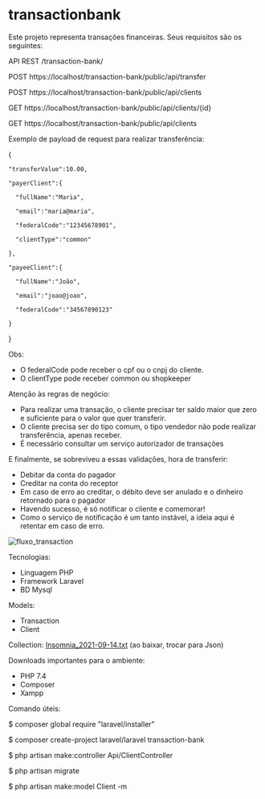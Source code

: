 # transactionbank

Este projeto representa transações financeiras.
Seus requisitos são os seguintes:

API REST /transaction-bank/

POST https://localhost/transaction-bank/public/api/transfer

POST https://localhost/transaction-bank/public/api/clients

GET  https://localhost/transaction-bank/public/api/clients/{id}

GET  https://localhost/transaction-bank/public/api/clients

Exemplo de payload de request para realizar transferência:


  {

    "transferValue":10.00,

    "payerClient":{

      "fullName":"Maria",

      "email":"maria@maria",

      "federalCode":"12345678901",

      "clientType":"common"

    },

    "payeeClient":{

      "fullName":"João",

      "email":"joao@joao",

      "federalCode":"34567890123"

    }

  }

Obs: 
- O federalCode pode receber o cpf ou o cnpj do cliente.
- O clientType pode receber common ou shopkeeper

Atenção às regras de negócio:
- Para realizar uma transação, o cliente precisar ter saldo maior que zero e suficiente para o valor que quer transferir.
- O cliente precisa ser do tipo comum, o tipo vendedor não pode realizar transferência, apenas receber.
- É necessário consultar um serviço autorizador de transações

E finalmente, se sobreviveu a essas validações, hora de transferir:
- Debitar da conta do pagador
- Creditar na conta do receptor
- Em caso de erro ao creditar, o débito deve ser anulado e o dinheiro retornado para o pagador
- Havendo sucesso, é só notificar o cliente e comemorar!
- Como o serviço de notificação é um tanto instável, a ideia aqui é retentar em caso de erro.


![fluxo_transaction](https://user-images.githubusercontent.com/90669813/133196913-f13b2063-a3c4-4640-b62d-bdddf3a77728.jpg)

Tecnologias:
- Linguagem PHP
- Framework Laravel
- BD Mysql

Models:
- Transaction
- Client
 
Collection: [Insomnia_2021-09-14.txt](https://github.com/nicolepspires/transactionbank/files/7158981/Insomnia_2021-09-14.txt)
(ao baixar, trocar para Json)

Downloads importantes para o ambiente:
- PHP 7.4
- Composer
- Xampp

Comando úteis: 

$ composer global require "laravel/installer"

$ composer create-project laravel/laravel transaction-bank

$ php artisan make:controller Api/ClientController

$ php artisan migrate

$ php artisan make:model Client -m

